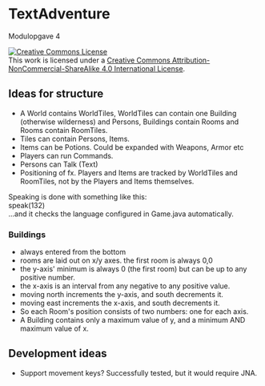 # TextAdventure
Modulopgave 4

<a rel="license" href="http://creativecommons.org/licenses/by-nc-sa/4.0/"><img alt="Creative Commons License" style="border-width:0" src="https://i.creativecommons.org/l/by-nc-sa/4.0/88x31.png" /></a><br />This work is licensed under a <a rel="license" href="http://creativecommons.org/licenses/by-nc-sa/4.0/">Creative Commons Attribution-NonCommercial-ShareAlike 4.0 International License</a>.

## Ideas for structure

- A World contains WorldTiles, WorldTiles can contain one Building (otherwise wilderness) and Persons, Buildings contain Rooms and Rooms contain RoomTiles.
- Tiles can contain Persons, Items.
- Items can be Potions. Could be expanded with Weapons, Armor etc
- Players can run Commands.
- Persons can Talk (Text)
- Positioning of fx. Players and Items are tracked by WorldTiles and RoomTiles, not by the Players and Items themselves.

Speaking is done with something like this:  
speak(132)  
...and it checks the language configured in Game.java automatically.

### Buildings

- always entered from the bottom
- rooms are laid out on x/y axes. the first room is always 0,0
- the y-axis' minimum is always 0 (the first room) but can be up to any positive number.
- the x-axis is an interval from any negative to any positive value.
- moving north increments the y-axis, and south decrements it.
- moving east increments the x-axis, and south decrements it.
- So each Room's position consists of two numbers: one for each axis.
- A Building contains only a maximum value of y, and a minimum AND maximum value of x.

## Development ideas

- Support movement keys? Successfully tested, but it would require JNA.
